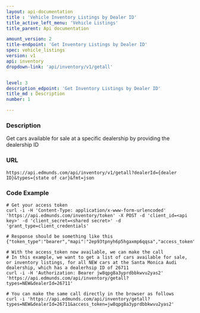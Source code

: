 ```yaml
---
layout: api-documentation
title : 'Vehicle Inventory Listings by Dealer ID'
title_active_left_menu: 'Vehicle Listings'
title_parent: Api documentation

amount_version: 2
title-endpoint: 'Get Inventory Listings by Dealer ID'
spec: vehicle_listings
version: v1
api: inventory
dropdown-link: 'api/inventory/v1/getall'


level: 3
description_edpoint: 'Get Inventory Listings by Dealer ID'
title_md : Description
number: 1

---
```


### Description

Get cars available for sale at a specific dealership by providing the dealership ID

### URL

	https://api.edmunds.com/api/inventory/v1/getall?dealerId={dealer ID}&types={state of car}&fmt=json
	
### Code Example

	# Get your access token
	curl -i -H 'Content-Type: application/x-www-form-urlencoded' 'https://api.edmunds.com/inventory/token' -X POST -d 'client_id=<api key>' -d 'client_secret=<shared secret>' -d 'grant_type=client_credentials'
	
	# Response should be something like this
	{"token_type":"bearer","mapi":"2ep93tpnyh6p5hgaxmp6qqsa","access_token":"jw8qpg8a3yprdbbkwvu2yas2","expires_in":3600}
	
	# With the access_token now available, we can make the call
	# In this example, we want to get a list of cars available for sale, or inventory listings, for all NEW cars at the Santa Monica Audi dealership, which has a dealerhsip ID of 26711
	curl -i -H 'Authorization: Bearer jw8qpg8a3yprdbbkwvu2yas2' 'https://api.edmunds.com/api/inventory/getall?types=NEW&dealerId=26711'
	
	# You can make the same call directly in the browser as follows
	curl -i 'https://api.edmunds.com/api/inventory/getall?types=NEW&dealerId=26711&access_token=jw8qpg8a3yprdbbkwvu2yas2'
	

